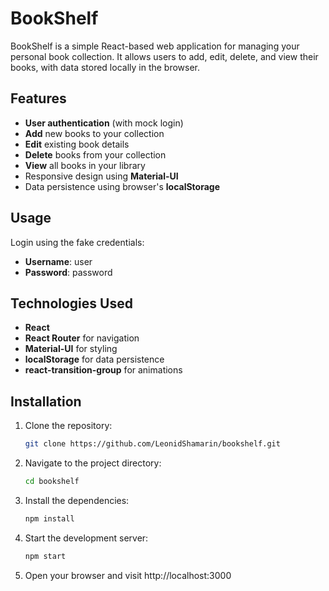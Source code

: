 # BookShelf

BookShelf is a simple React-based web application for managing your personal book collection. It allows users to add, edit, delete, and view their books, with data stored locally in the browser.

## Features

- **User authentication** (with mock login)
- **Add** new books to your collection
- **Edit** existing book details
- **Delete** books from your collection
- **View** all books in your library
- Responsive design using **Material-UI**
- Data persistence using browser's **localStorage**

## Usage

Login using the fake credentials:

- **Username**: user
- **Password**: password


## Technologies Used

- **React**
- **React Router** for navigation
- **Material-UI** for styling
- **localStorage** for data persistence
- **react-transition-group** for animations



## Installation

1. Clone the repository:

   ```bash
   git clone https://github.com/LeonidShamarin/bookshelf.git

2. Navigate to the project directory:

   ```bash
   cd bookshelf

3. Install the dependencies:

   ```bash
   npm install

4. Start the development server:

   ```bash
   npm start

5. Open your browser and visit http://localhost:3000

  
